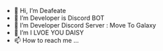 - 👋 Hi, I’m Deafeate
- 👀 I’m Developer is Discord BOT
- 🌱 I’m Developer Discord Server : Move To Galaxy
- 💞️ I’m I LVOE YOU DAISY
- 📫 How to reach me ...

<!---
Deafeate/Deafeate is a ✨ special ✨ repository because its `README.md` (this file) appears on your GitHub profile.
You can click the Preview link to take a look at your changes.
--->
